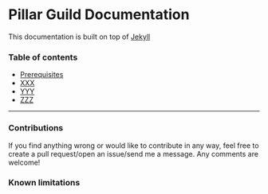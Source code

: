 # Pillar Guild Documentation 

This documentation is built on top of [Jekyll](http://jekyllrb.com/)

### Table of contents

- [Prerequisites](#prerequisites)
- [XXX](#xxx)
- [YYY](#yyy)
- [ZZZ](#zzz)

---

### Contributions

If you find anything wrong or would like to contribute in any way, feel free to create a pull request/open an issue/send me a message.  Any comments are welcome!

### Known limitations

